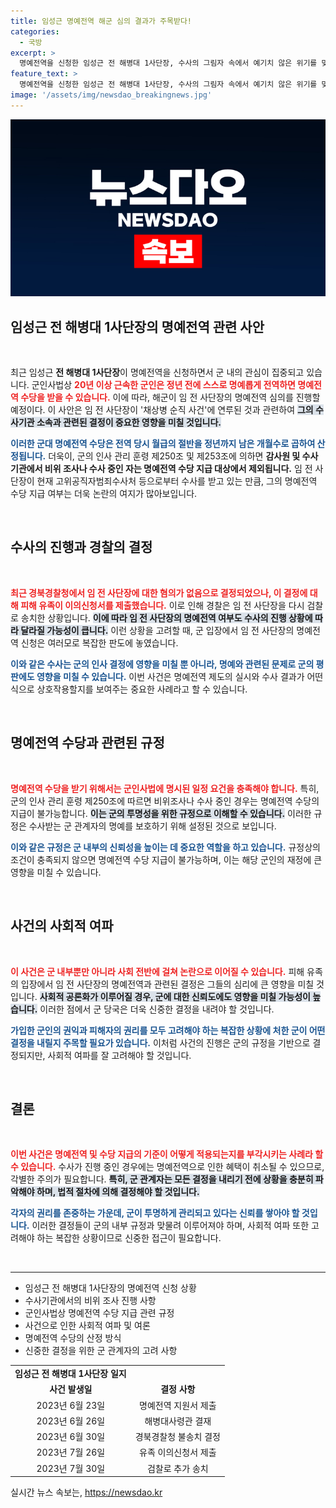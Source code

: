```yaml
---
title: 임성근 명예전역 해군 심의 결과가 주목받다!
categories:
  - 국방
excerpt: >
  명예전역을 신청한 임성근 전 해병대 1사단장, 수사의 그림자 속에서 예기치 않은 위기를 맞다! 수당 지급 제외 여부가 결정달리며 국민의 이목이 집중되고 있다. 이 복잡한 상황의 진실은 무엇일까?
feature_text: >
  명예전역을 신청한 임성근 전 해병대 1사단장, 수사의 그림자 속에서 예기치 않은 위기를 맞다! 수당 지급 제외 여부가 결정달리며 국민의 이목이 집중되고 있다. 이 복잡한 상황의 진실은 무엇일까?
image: '/assets/img/newsdao_breakingnews.jpg'
---
```


<p><img src="/assets/img/newsdao_breakingnews.jpg" alt="bookingtag 속보" /></p>

<h2 data-ke-size="size26">임성근 전 해병대 1사단장의 명예전역 관련 사안</h2>

<p data-ke-size="size16">&nbsp;</p>

<p data-ke-size="size16">최근 임성근 <b>전 해병대 1사단장</b>이 명예전역을 신청하면서 군 내의 관심이 집중되고 있습니다. 군인사법상 <b><span style="color: #ee2323;">20년 이상 근속한 군인은 정년 전에 스스로 명예롭게 전역하면 명예전역 수당을 받을 수 있습니다.</span></b> 이에 따라, 해군이 임 전 사단장의 명예전역 심의를 진행할 예정이다. 이 사안은 임 전 사단장이 '채상병 순직 사건'에 연루된 것과 관련하여 <b><span style="background-color: #21538527;">그의 수사기관 소속과 관련된 결정이 중요한 영향을 미칠 것입니다.</span></b> </p>

<p data-ke-size="size16"><b><span style="color: #1a5490;">이러한 군대 명예전역 수당은 전역 당시 월급의 절반을 정년까지 남은 개월수로 곱하여 산정됩니다.</span></b> 더욱이, 군의 인사 관리 훈령 제250조 및 제253조에 의하면 <b>감사원 및 수사기관에서 비위 조사나 수사 중인 자는 명예전역 수당 지급 대상에서 제외됩니다.</b> 임 전 사단장이 현재 고위공직자범죄수사처 등으로부터 수사를 받고 있는 만큼, 그의 명예전역 수당 지급 여부는 더욱 논란의 여지가 많아보입니다.</p>

<p data-ke-size="size16">&nbsp;</p>

<h2 data-ke-size="size26">수사의 진행과 경찰의 결정</h2>

<p data-ke-size="size16">&nbsp;</p>

<p data-ke-size="size16"><b><span style="color: #ee2323;">최근 경북경찰청에서 임 전 사단장에 대한 혐의가 없음으로 결정되었으나, 이 결정에 대해 피해 유족이 이의신청서를 제출했습니다.</span></b> 이로 인해 경찰은 임 전 사단장을 다시 검찰로 송치한 상황입니다. <b><span style="background-color: #21538527;">이에 따라 임 전 사단장의 명예전역 여부도 수사의 진행 상황에 따라 달라질 가능성이 큽니다.</span></b> 이런 상황을 고려할 때, 군 입장에서 임 전 사단장의 명예전역 신청은 여러모로 복잡한 판도에 놓였습니다.</p>

<p data-ke-size="size16"><b><span style="color: #1a5490;">이와 같은 수사는 군의 인사 결정에 영향을 미칠 뿐 아니라, 명예와 관련된 문제로 군의 평판에도 영향을 미칠 수 있습니다.</span></b> 이번 사건은 명예전역 제도의 실시와 수사 결과가 어떤 식으로 상호작용할지를 보여주는 중요한 사례라고 할 수 있습니다.</p>

<p data-ke-size="size16">&nbsp;</p>

<h2 data-ke-size="size26">명예전역 수당과 관련된 규정</h2>

<p data-ke-size="size16">&nbsp;</p>

<p data-ke-size="size16"><b><span style="color: #ee2323;">명예전역 수당을 받기 위해서는 군인사법에 명시된 일정 요건을 충족해야 합니다.</span></b> 특히, 군의 인사 관리 훈령 제250조에 따르면 비위조사나 수사 중인 경우는 명예전역 수당의 지급이 불가능합니다. <b><span style="background-color: #21538527;">이는 군의 투명성을 위한 규정으로 이해할 수 있습니다.</span></b> 이러한 규정은 수사받는 군 관계자의 명예를 보호하기 위해 설정된 것으로 보입니다.</p>

<p data-ke-size="size16"><b><span style="color: #1a5490;">이와 같은 규정은 군 내부의 신뢰성을 높이는 데 중요한 역할을 하고 있습니다.</span></b> 규정상의 조건이 충족되지 않으면 명예전역 수당 지급이 불가능하며, 이는 해당 군인의 재정에 큰 영향을 미칠 수 있습니다.</p>

<p data-ke-size="size16">&nbsp;</p>

<h2 data-ke-size="size26">사건의 사회적 여파</h2>

<p data-ke-size="size16">&nbsp;</p>

<p data-ke-size="size16"><b><span style="color: #ee2323;">이 사건은 군 내부뿐만 아니라 사회 전반에 걸쳐 논란으로 이어질 수 있습니다.</span></b> 피해 유족의 입장에서 임 전 사단장의 명예전역과 관련된 결정은 그들의 심리에 큰 영향을 미칠 것입니다. <b><span style="background-color: #21538527;">사회적 공론화가 이루어질 경우, 군에 대한 신뢰도에도 영향을 미칠 가능성이 높습니다.</span></b> 이러한 점에서 군 당국은 더욱 신중한 결정을 내려야 할 것입니다.</p>

<p data-ke-size="size16"><b><span style="color: #1a5490;">가입한 군인의 권익과 피해자의 권리를 모두 고려해야 하는 복잡한 상황에 처한 군이 어떤 결정을 내릴지 주목할 필요가 있습니다.</span></b> 이처럼 사건의 진행은 군의 규정을 기반으로 결정되지만, 사회적 여파를 잘 고려해야 할 것입니다.</p>

<p data-ke-size="size16">&nbsp;</p>

<h2 data-ke-size="size26">결론</h2>

<p data-ke-size="size16">&nbsp;</p>

<p data-ke-size="size16"><b><span style="color: #ee2323;">이번 사건은 명예전역 및 수당 지급의 기준이 어떻게 적용되는지를 부각시키는 사례라 할 수 있습니다.</span></b> 수사가 진행 중인 경우에는 명예전역으로 인한 혜택이 취소될 수 있으므로, 각별한 주의가 필요합니다. <b><span style="background-color: #21538527;">특히, 군 관계자는 모든 결정을 내리기 전에 상황을 충분히 파악해야 하며, 법적 절차에 의해 결정해야 할 것입니다.</span></b></p>

<p data-ke-size="size16"><b><span style="color: #1a5490;">각자의 권리를 존중하는 가운데, 군이 투명하게 관리되고 있다는 신뢰를 쌓아야 할 것입니다.</span></b> 이러한 결정들이 군의 내부 규정과 맞물려 이루어져야 하며, 사회적 여파 또한 고려해야 하는 복잡한 상황이므로 신중한 접근이 필요합니다.</p>

<p data-ke-size="size16">&nbsp;</p>

<hr>

<ul>
    <li>임성근 전 해병대 1사단장의 명예전역 신청 상황</li>
    <li>수사기관에서의 비위 조사 진행 사항</li>
    <li>군인사법상 명예전역 수당 지급 관련 규정</li>
    <li>사건으로 인한 사회적 여파 및 여론</li>
    <li>명예전역 수당의 산정 방식</li>
    <li>신중한 결정을 위한 군 관계자의 고려 사항</li>
</ul>

<table>
    <tr>
        <td style="text-align: center; height: 17px;"><b>임성근 전 해병대 1사단장 일지</b></td>
    </tr>
    <tr>
        <td style="text-align: center; height: 17px;"><b>사건 발생일</b></td>
        <td style="text-align: center; height: 17px;"><b>결정 사항</b></td>
    </tr>
    <tr>
        <td style="text-align: center; height: 17px;">2023년 6월 23일</td>
        <td style="text-align: center; height: 17px;">명예전역 지원서 제출</td>
    </tr>
    <tr>
        <td style="text-align: center; height: 17px;">2023년 6월 26일</td>
        <td style="text-align: center; height: 17px;">해병대사령관 결재</td>
    </tr>
    <tr>
        <td style="text-align: center; height: 17px;">2023년 6월 30일</td>
        <td style="text-align: center; height: 17px;">경북경찰청 불송치 결정</td>
    </tr>
    <tr>
        <td style="text-align: center; height: 17px;">2023년 7월 26일</td>
        <td style="text-align: center; height: 17px;">유족 이의신청서 제출</td>
    </tr>
    <tr>
        <td style="text-align: center; height: 17px;">2023년 7월 30일</td>
        <td style="text-align: center; height: 17px;">검찰로 추가 송치</td>
    </tr>
</table>
실시간 뉴스 속보는, <a href="https://newsdao.kr" rel="dofollow">https://newsdao.kr</a>



